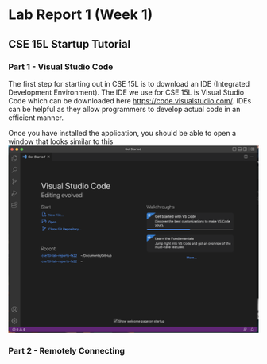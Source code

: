 # Lab Report 1 (Week 1)
## CSE 15L Startup Tutorial



### Part 1 - Visual Studio Code
The first step for starting out in CSE 15L is to download an IDE (Integrated Development Environment). The IDE we use for CSE 15L is Visual Studio Code which can be downloaded here  https://code.visualstudio.com/. IDEs can be helpful as they allow programmers to develop actual code in an efficient manner.

Once you have installed the application, you should be able to open a window that looks similar to this
![VScode](VS_Code.png)

### Part 2 - Remotely Connecting

